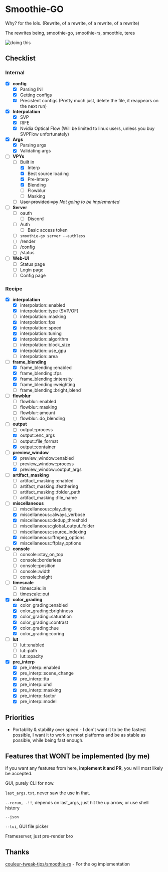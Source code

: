 # Smoothie-GO
Why? for the lols. (Rewrite, of a rewrite, of a rewrite, of a rewrite)

The rewrites being, smoothie-go, smoothie-rs, smoothie, teres

![doing this](assets/doingthis.png)

## Checklist

### Internal

- [x] **config**
  - [x] Parsing INI
  - [x] Getting configs
  - [x] Presistent configs (Pretty much just, delete the file, it reappears on the next run)

- [x] **Interpolation**
  - [x] SVP
  - [x] RIFE
  - [x] Nvidia Optical Flow (Will be limited to linux users, unless you buy SVPFlow unfortunately)

- [x] **Args**
  - [x] Parsing args
  - [x] Validating args

- [ ] **VPYs**
  - [ ] Built in
    - [x] Interp
    - [x] Best source loading
    - [x] Pre-Interp
    - [x] Blending
    - [ ] Flowblur
    - [ ] Masking
  - [ ] ~~User provided vpy~~ *Not going to be implemented*

- [ ] **Server**
  - [ ] oauth
    - [ ] Discord
  - [ ] Auth
    - [ ] Basic access token
  - [ ] `smoothie-go server --authless`
  - [ ] /render
  - [ ] /config
  - [ ] /status

- [ ] **Web-UI**
  - [ ] Status page
  - [ ] Login page
  - [ ] Config page

### Recipe
- [x] **interpolation**
  - [x] interpolation::enabled
  - [x] interpolation::type (SVP/OF)
  - [ ] interpolation::masking
  - [x] interpolation::fps
  - [x] interpolation::speed
  - [x] interpolation::tuning
  - [x] interpolation::algorithm
  - [ ] interpolation::block_size
  - [x] interpolation::use_gpu
  - [ ] interpolation::area

- [ ] **frame_blending**
  - [x] frame_blending::enabled
  - [x] frame_blending::fps
  - [x] frame_blending::intensity
  - [x] frame_blending::weighting
  - [ ] frame_blending::bright_blend

- [ ] **flowblur**
  - [ ] flowblur::enabled
  - [ ] flowblur::masking
  - [ ] flowblur::amount
  - [ ] flowblur::do_blending

- [ ] **output**
  - [ ] output::process
  - [x] output::enc_args
  - [ ] output::file_format
  - [x] output::container

- [ ] **preview_window**
  - [x] preview_window::enabled
  - [ ] preview_window::process
  - [x] preview_window::output_args

- [ ] **artifact_masking**
  - [ ] artifact_masking::enabled
  - [ ] artifact_masking::feathering
  - [ ] artifact_masking::folder_path
  - [ ] artifact_masking::file_name

- [ ] **miscellaneous**
  - [ ] miscellaneous::play_ding
  - [x] miscellaneous::always_verbose
  - [x] miscellaneous::dedup_threshold
  - [ ] miscellaneous::global_output_folder
  - [ ] miscellaneous::source_indexing
  - [x] miscellaneous::ffmpeg_options
  - [x] miscellaneous::ffplay_options

- [ ] **console**
  - [ ] console::stay_on_top
  - [ ] console::borderless
  - [ ] console::position
  - [ ] console::width
  - [ ] console::height

- [ ] **timescale**
  - [ ] timescale::in
  - [ ] timescale::out

- [x] **color_grading**
  - [x] color_grading::enabled
  - [x] color_grading::brightness
  - [x] color_grading::saturation
  - [x] color_grading::contrast
  - [x] color_grading::hue
  - [x] color_grading::coring

- [ ] **lut**
  - [ ] lut::enabled
  - [ ] lut::path
  - [ ] lut::opacity

- [x] **pre_interp**
  - [x] pre_interp::enabled
  - [x] pre_interp::scene_change
  - [x] pre_interp::tta
  - [x] pre_interp::uhd
  - [x] pre_interp::masking
  - [x] pre_interp::factor
  - [x] pre_interp::model

## Priorities

* Portablity & stability over speed - I don't want it to be the fastest possible, I want it to work on most platforms and be as stable as possible, while being fast enough.

## Features that WONT be implemented (by me)

If you want any features from here, **implement it and PR**, you will most likely be accepted.

GUI, purely CLI for now.

`last_args.txt`, never saw the use in that.

`--rerun, -!!`, depends on last_args, just hit the up arrow, or use shell history

`--json`

`--tui`, GUI file picker

Frameserver, just pre-render bro


## Thanks
[couleur-tweak-tips/smoothie-rs](https://github.com/couleur-tweak-tips/smoothie-rs) - For the og implementation

